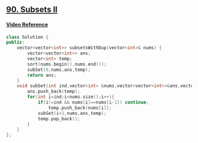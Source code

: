 ## [90. Subsets II](https://leetcode.com/problems/subsets-ii/)
#### [Video Reference](https://youtu.be/RIn3gOkbhQE)

```cpp
class Solution {
public:
    vector<vector<int>> subsetsWithDup(vector<int>& nums) {
        vector<vector<int>> ans;
        vector<int> temp;
        sort(nums.begin(),nums.end());
        subSet(0,nums,ans,temp);
        return ans;
    }
    void subSet(int ind,vector<int> &nums,vector<vector<int>>&ans,vector<int> &temp){
        ans.push_back(temp);
        for(int i=ind;i<nums.size();i++){
            if(i!=ind && nums[i]==nums[i-1]) continue;
                temp.push_back(nums[i]);
            subSet(i+1,nums,ans,temp);
            temp.pop_back();
        }
    } 
};
```